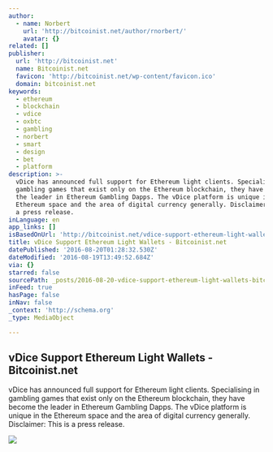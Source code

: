 ```yaml
---
author:
  - name: Norbert
    url: 'http://bitcoinist.net/author/rnorbert/'
    avatar: {}
related: []
publisher:
  url: 'http://bitcoinist.net'
  name: Bitcoinist.net
  favicon: 'http://bitcoinist.net/wp-content/favicon.ico'
  domain: bitcoinist.net
keywords:
  - ethereum
  - blockchain
  - vdice
  - oxbtc
  - gambling
  - norbert
  - smart
  - design
  - bet
  - platform
description: >-
  vDice has announced full support for Ethereum light clients. Specialising in
  gambling games that exist only on the Ethereum blockchain, they have become
  the leader in Ethereum Gambling Dapps. The vDice platform is unique in the
  Ethereum space and the area of digital currency generally. Disclaimer: This is
  a press release.
inLanguage: en
app_links: []
isBasedOnUrl: 'http://bitcoinist.net/vdice-support-ethereum-light-wallets/'
title: vDice Support Ethereum Light Wallets - Bitcoinist.net
datePublished: '2016-08-20T01:28:32.530Z'
dateModified: '2016-08-19T13:49:52.684Z'
via: {}
starred: false
sourcePath: _posts/2016-08-20-vdice-support-ethereum-light-wallets-bitcoinistnet.md
inFeed: true
hasPage: false
inNav: false
_context: 'http://schema.org'
_type: MediaObject

---
```

<article style=""><h1>vDice Support Ethereum Light Wallets - Bitcoinist.net</h1><p>vDice has announced full support for Ethereum light clients. Specialising in gambling games that exist only on the Ethereum blockchain, they have become the leader in Ethereum Gambling Dapps. The vDice platform is unique in the Ethereum space and the area of digital currency generally. Disclaimer: This is a press release.</p><img src="http://bitcoinist.net/wp-content/uploads/2016/08/vdice.jpg" /></article>